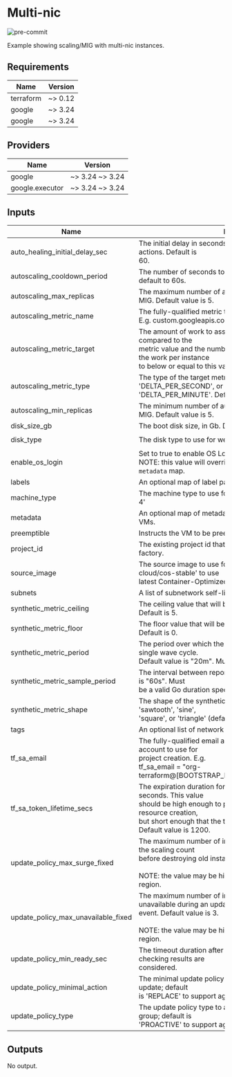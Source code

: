 # Multi-nic

![pre-commit](https://github.com/memes/f5-google-automation-factory/workflows/pre-commit/badge.svg)

Example showing scaling/MIG with multi-nic instances.

<!-- markdownlint-disable no-inline-html -->
<!-- BEGINNING OF PRE-COMMIT-TERRAFORM DOCS HOOK -->
## Requirements

| Name | Version |
|------|---------|
| terraform | ~> 0.12 |
| google | ~> 3.24 |
| google | ~> 3.24 |

## Providers

| Name | Version |
|------|---------|
| google | ~> 3.24 ~> 3.24 |
| google.executor | ~> 3.24 ~> 3.24 |

## Inputs

| Name | Description | Type | Default | Required |
|------|-------------|------|---------|:--------:|
| auto\_healing\_initial\_delay\_sec | The initial delay in seconds before taking any auto healing actions. Default is<br>60. | `number` | `60` | no |
| autoscaling\_cooldown\_period | The number of seconds to use for autoscaling cooldown, default to 60s. | `number` | `60` | no |
| autoscaling\_max\_replicas | The maximum number of autoscaling instances in the Regional MIG. Default value is 5. | `number` | `5` | no |
| autoscaling\_metric\_name | The fully-qualified metric to use for autoscaling.<br>E.g. custom.googleapis.com/my-metric | `string` | n/a | yes |
| autoscaling\_metric\_target | The amount of work to assign to a single instance; this will be compared to the<br>metric value and the number of instances will change to keep the work per instance<br>to below or equal to this value. | `number` | `3` | no |
| autoscaling\_metric\_type | The type of the target metric; must be one of 'GAUGE', 'DELTA\_PER\_SECOND', or<br>'DELTA\_PER\_MINUTE'. Default is 'GAUGE'. | `string` | `"GAUGE"` | no |
| autoscaling\_min\_replicas | The minimum number of autoscaling instances in the Regional MIG. Default value is 5. | `number` | `1` | no |
| disk\_size\_gb | The boot disk size, in Gb. Default is 10. | `number` | `10` | no |
| disk\_type | The disk type to use for webapp VMs. Default is 'pd-standard'. | `string` | `"pd-standard"` | no |
| enable\_os\_login | Set to true to enable OS Login on the VMs. Default value is true.<br>NOTE: this value will override an 'enable-oslogin' key in `metadata` map. | `bool` | `true` | no |
| labels | An optional map of label pairs to apply to the VMs. | `map(string)` | `{}` | no |
| machine\_type | The machine type to use for webapps. Default is 'n1-standard-4' | `string` | `"n1-standard-4"` | no |
| metadata | An optional map of metadata value that will be applied to the VMs. | `map(string)` | `{}` | no |
| preemptible | Instructs the VM to be preemptible, default is false. | `bool` | `false` | no |
| project\_id | The existing project id that will be used for an F5 automation factory. | `string` | n/a | yes |
| source\_image | The source image to use for webapp VMs. Default is 'cos-cloud/cos-stable' to use<br>latest Container-Optimized OS image at apply time. | `string` | `"cos-cloud/cos-stable"` | no |
| subnets | A list of subnetwork self-links to use with the instance. | `list(string)` | n/a | yes |
| synthetic\_metric\_ceiling | The ceiling value that will be generated by synthetic metrics. Default is 5. | `number` | `5` | no |
| synthetic\_metric\_floor | The floor value that will be generated by synthetic metrics. Default is 0. | `number` | `0` | no |
| synthetic\_metric\_period | The period over which the synthetic metrics will perform a single wave cycle.<br>Default value is "20m". Must be a valid Go duration specifier. | `string` | `"20m"` | no |
| synthetic\_metric\_sample\_period | The interval between reporting synthetic metrics. Default value is "60s". Must<br>be a valid Go duration specifier. | `string` | `"60s"` | no |
| synthetic\_metric\_shape | The shape of the synthetic metric to generate; can be one of 'sawtooth', 'sine',<br>'square', or 'triangle' (default). | `string` | `"triangle"` | no |
| tags | An optional list of network tags to apply to the VMs. | `list(string)` | `[]` | no |
| tf\_sa\_email | The fully-qualified email address of the Terraform service account to use for<br>project creation. E.g.<br>tf\_sa\_email = "org-terraform@[BOOTSTRAP\_PROJECT].iam.gserviceaccount.com" | `string` | n/a | yes |
| tf\_sa\_token\_lifetime\_secs | The expiration duration for the service account token, in seconds. This value<br>should be high enough to prevent token timeout issues during resource creation,<br>but short enough that the token is useless replayed later. Default value is 1200. | `number` | `1200` | no |
| update\_policy\_max\_surge\_fixed | The maximum number of instances that can be created beyond the scaling count<br>before destroying old instances. Default value is 3.<br><br>NOTE: the value may be higher if required by the deployed region. | `number` | `3` | no |
| update\_policy\_max\_unavailable\_fixed | The maximum number of instances that can become unavailable during an update<br>event. Default value is 3.<br><br>NOTE: the value may be higher if required by the deployed region. | `number` | `3` | no |
| update\_policy\_min\_ready\_sec | The timeout duration after a update event before the health checking results are<br>considered. | `number` | `10` | no |
| update\_policy\_minimal\_action | The minimal update policy action that is permitted as part of an update; default<br>is 'REPLACE' to support aggressive update. | `string` | `"REPLACE"` | no |
| update\_policy\_type | The update policy type to assign to the managed instance group; default is<br>'PROACTIVE' to support aggressive update. | `string` | `"PROACTIVE"` | no |

## Outputs

No output.

<!-- END OF PRE-COMMIT-TERRAFORM DOCS HOOK -->
<!-- markdownlint-enable no-inline-html -->
